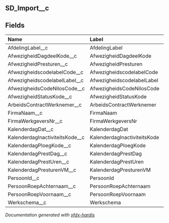 ## SD_Import__c

<!-- Object description -->

## Fields

| Name      | Label | Type | Description |
| :-------- | :---- | :--: | :---------- | 
| AfdelingLabel__c | AfdelingLabel | Text | <!-- --> |
| AfwezigheidDagdeelKode__c | AfwezigheidDagdeelKode | Text | <!-- --> |
| AfwezigheidPresturen__c | AfwezigheidPresturen | Number | <!-- --> |
| AfwezigheidscodelabelCode__c | AfwezigheidscodelabelCode | Text | <!-- --> |
| AfwezigheidscodelabelLabel__c | AfwezigheidscodelabelLabel | Text | <!-- --> |
| AfwezigheidsCodeNilosCode__c | AfwezigheidsCodeNilosCode | Text | <!-- --> |
| AfwezigheidStatusKode__c | AfwezigheidStatusKode | Text | <!-- --> |
| ArbeidsContractWerknemer__c | ArbeidsContractWerknemer | Text | <!-- --> |
| FirmaNaam__c | FirmaNaam | Text | <!-- --> |
| FirmaWerkgeversNr__c | FirmaWerkgeversNr | Number | <!-- --> |
| KalenderdagDat__c | KalenderdagDat | Text | <!-- --> |
| KalenderdagInactiviteitsKode__c | KalenderdagInactiviteitsKode | Text | <!-- --> |
| KalenderdagPloegKode__c | KalenderdagPloegKode | Text | <!-- --> |
| KalenderdagPrestDag__c | KalenderdagPrestDag | Checkbox | <!-- --> |
| KalenderdagPrestUren__c | KalenderdagPrestUren | Number | <!-- --> |
| KalenderdagPresturenVM__c | KalenderdagPresturenVM | Number | <!-- --> |
| PersoonId__c | PersoonId | Number | <!-- --> |
| PersoonRoepAchternaam__c | PersoonRoepAchternaam | Text | <!-- --> |
| PersoonRoepVoornaam__c | PersoonRoepVoornaam | Text | <!-- --> |
| Werkschema__c | Werkschema | Text | <!-- --> |




_Documentation generated with [sfdx-hardis](https://sfdx-hardis.cloudity.com)_
